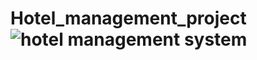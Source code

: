 # Hotel_management_project![hotel management system](https://user-images.githubusercontent.com/106575326/222515689-6fc801ad-5d3c-4e28-80d9-3935eb407331.jpg)
